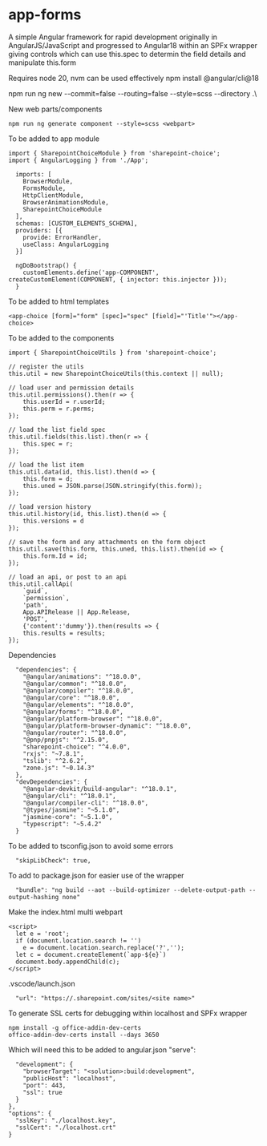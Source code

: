 # app-forms

A simple Angular framework for rapid development originally in AngularJS/JavaScript and progressed to Angular18 within an SPFx wrapper giving controls which can use this.spec to determin the field details and manipulate this.form

Requires node 20, nvm can be used effectively
npm install @angular/cli@18

npm run ng new --commit=false --routing=false --style=scss --directory .\ <solution>

New web parts/components
```
npm run ng generate component --style=scss <webpart>
```

To be added to app module
```
import { SharepointChoiceModule } from 'sharepoint-choice';
import { AngularLogging } from './App';
```
```
  imports: [
    BrowserModule,
    FormsModule,
    HttpClientModule,
    BrowserAnimationsModule,
    SharepointChoiceModule
  ],
  schemas: [CUSTOM_ELEMENTS_SCHEMA],
  providers: [{
    provide: ErrorHandler,
    useClass: AngularLogging
  }]
```
```
  ngDoBootstrap() {
    customElements.define('app-COMPONENT', createCustomElement(COMPONENT, { injector: this.injector }));
  }
```

To be added to html templates
```
<app-choice [form]="form" [spec]="spec" [field]="'Title'"></app-choice>
```

To be added to the components
```
import { SharepointChoiceUtils } from 'sharepoint-choice';
```
```
// register the utils
this.util = new SharepointChoiceUtils(this.context || null);

// load user and permission details
this.util.permissions().then(r => {
    this.userId = r.userId;
    this.perm = r.perms;
});

// load the list field spec
this.util.fields(this.list).then(r => {
    this.spec = r;
});

// load the list item
this.util.data(id, this.list).then(d => {
    this.form = d;
    this.uned = JSON.parse(JSON.stringify(this.form));
});

// load version history
this.util.history(id, this.list).then(d => {
    this.versions = d
});

// save the form and any attachments on the form object
this.util.save(this.form, this.uned, this.list).then(id => {
    this.form.Id = id;
});

// load an api, or post to an api
this.util.callApi(
    `guid`,
    `permission`,
    'path',
    App.APIRelease || App.Release,
    'POST',
    {'content':'dummy'}).then(results => {
    this.results = results;
});
```

Dependencies
```
  "dependencies": {
    "@angular/animations": "^18.0.0",
    "@angular/common": "^18.0.0",
    "@angular/compiler": "^18.0.0",
    "@angular/core": "^18.0.0",
    "@angular/elements": "^18.0.0",
    "@angular/forms": "^18.0.0",
    "@angular/platform-browser": "^18.0.0",
    "@angular/platform-browser-dynamic": "^18.0.0",
    "@angular/router": "^18.0.0",
    "@pnp/pnpjs": "^2.15.0",
    "sharepoint-choice": "^4.0.0",
    "rxjs": "~7.8.1",
    "tslib": "^2.6.2",
    "zone.js": "~0.14.3"
  },
  "devDependencies": {
    "@angular-devkit/build-angular": "^18.0.1",
    "@angular/cli": "^18.0.1",
    "@angular/compiler-cli": "^18.0.0",
    "@types/jasmine": "~5.1.0",
    "jasmine-core": "~5.1.0",
    "typescript": "~5.4.2"
  }
```

To be added to tsconfig.json to avoid some errors
```
  "skipLibCheck": true,
```

To add to package.json for easier use of the wrapper
```
  "bundle": "ng build --aot --build-optimizer --delete-output-path --output-hashing none"
```

Make the index.html multi webpart
```
<script>
  let e = 'root';
  if (document.location.search != '')
    e = document.location.search.replace('?','');
  let c = document.createElement(`app-${e}`)
  document.body.appendChild(c);
</script>
```

.vscode/launch.json
```
  "url": "https://.sharepoint.com/sites/<site name>"
```

To generate SSL certs for debugging within localhost and SPFx wrapper
```
npm install -g office-addin-dev-certs
office-addin-dev-certs install --days 3650
```

Which will need this to be added to angular.json "serve":
```
  "development": {
    "browserTarget": "<solution>:build:development",
    "publicHost": "localhost",
    "port": 443,
    "ssl": true
  }
},
"options": {
  "sslKey": "./localhost.key",
  "sslCert": "./localhost.crt"
}
```

